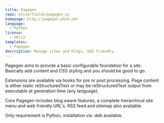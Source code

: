```yaml
---
title: Pagegen
repo: oliverfields/pagegen_v2
homepage: http://pagegen.phnd.net
language:
  - Python
license:
  - GPLv3
templates:
  - Pagegen
description: Manage sites and blogs, SEO friendly.
---
```



Pagegen aims to provide a basic configurable foundation for a site. Basically add content and CSS styling and you should be good to go.

Extensions are available via hooks for pre or post processing. Page content is either static reStructuredText or may be reStructuredText output from executable at generation time (any language).

Core Pagegen includes blog aware features, a complete hierarchical site menu and web friendly URL's. RSS feed and sitemap also available.

Only requirement is Python, installation via .deb available.
